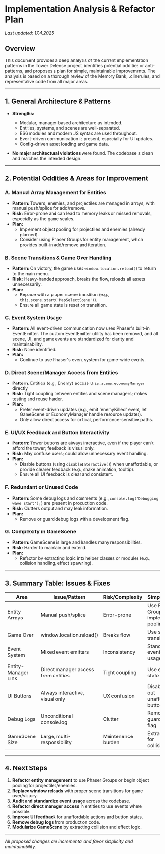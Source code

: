 # Implementation Analysis & Refactor Plan

_Last updated: 17.4.2025_

## Overview

This document provides a deep analysis of the current implementation patterns in the Tower Defense project, identifies potential oddities or anti-patterns, and proposes a plan for simple, maintainable improvements. The analysis is based on a thorough review of the Memory Bank, .clinerules, and representative code from all major areas.

---

## 1. General Architecture & Patterns

- **Strengths:**
  - Modular, manager-based architecture as intended.
  - Entities, systems, and scenes are well-separated.
  - ES6 modules and modern JS syntax are used throughout.
  - Event-driven communication is present, especially for UI updates.
  - Config-driven asset loading and game data.

- **No major architectural violations** were found. The codebase is clean and matches the intended design.

---

## 2. Potential Oddities & Areas for Improvement

### A. Manual Array Management for Entities
- **Pattern:** Towers, enemies, and projectiles are managed in arrays, with manual push/splice for add/remove.
- **Risk:** Error-prone and can lead to memory leaks or missed removals, especially as the game scales.
- **Plan:** 
  - Implement object pooling for projectiles and enemies (already planned).
  - Consider using Phaser Groups for entity management, which provides built-in add/remove and iteration.

### B. Scene Transitions & Game Over Handling
- **Pattern:** On victory, the game uses `window.location.reload()` to return to the main menu.
- **Risk:** Heavy-handed approach, breaks the flow, reloads all assets unnecessarily.
- **Plan:** 
  - Replace with a proper scene transition (e.g., `this.scene.start('MapSelectScene')`).
  - Ensure all game state is reset on transition.

### C. Event System Usage
- **Pattern:** All event-driven communication now uses Phaser's built-in EventEmitter. The custom EventEmitter utility has been removed, and all scene, UI, and game events are standardized for clarity and maintainability.
- **Risk:** None identified.
- **Plan:** 
  - Continue to use Phaser's event system for game-wide events.

### D. Direct Scene/Manager Access from Entities
- **Pattern:** Entities (e.g., Enemy) access `this.scene.economyManager` directly.
- **Risk:** Tight coupling between entities and scene managers; makes testing and reuse harder.
- **Plan:** 
  - Prefer event-driven updates (e.g., emit 'enemyKilled' event, let GameScene or EconomyManager handle resource updates).
  - Only allow direct access for critical, performance-sensitive paths.

### E. UI/UX Feedback and Button Interactivity
- **Pattern:** Tower buttons are always interactive, even if the player can't afford the tower; feedback is visual only.
- **Risk:** May confuse users; could allow unnecessary event handling.
- **Plan:** 
  - Disable buttons (using `disableInteractive()`) when unaffordable, or provide clearer feedback (e.g., shake animation, tooltip).
  - Ensure all UI feedback is clear and consistent.

### F. Redundant or Unused Code
- **Pattern:** Some debug logs and comments (e.g., `console.log('Debugging wave start');`) are present in production code.
- **Risk:** Clutters output and may leak information.
- **Plan:** 
  - Remove or guard debug logs with a development flag.

### G. Complexity in GameScene
- **Pattern:** GameScene is large and handles many responsibilities.
- **Risk:** Harder to maintain and extend.
- **Plan:** 
  - Refactor by extracting logic into helper classes or modules (e.g., collision handling, effect spawning).

---

## 3. Summary Table: Issues & Fixes

| Area                | Issue/Pattern                        | Risk/Complexity         | Simple Fix Plan                                 |
|---------------------|--------------------------------------|-------------------------|-------------------------------------------------|
| Entity Arrays       | Manual push/splice                   | Error-prone             | Use Phaser Groups or implement pooling          |
| Game Over           | window.location.reload()             | Breaks flow             | Use scene transitions                           |
| Event System        | Mixed event emitters                 | Inconsistency           | Standardize event system usage                  |
| Entity-Manager Link | Direct manager access from entities  | Tight coupling          | Use events for state changes                    |
| UI Buttons          | Always interactive, visual only      | UX confusion            | Disable/grey out unaffordable buttons           |
| Debug Logs          | Unconditional console.log            | Clutter                 | Remove or guard with dev flag                   |
| GameScene Size      | Large, multi-responsibility          | Maintenance burden      | Extract helpers for collision/effects           |

---

## 4. Next Steps

1. **Refactor entity management** to use Phaser Groups or begin object pooling for projectiles/enemies.
2. **Replace window reloads** with proper scene transitions for game over/victory.
3. **Audit and standardize event usage** across the codebase.
4. **Refactor direct manager access** in entities to use events where possible.
5. **Improve UI feedback** for unaffordable actions and button states.
6. **Remove debug logs** from production code.
7. **Modularize GameScene** by extracting collision and effect logic.

---

_All proposed changes are incremental and favor simplicity and maintainability._
